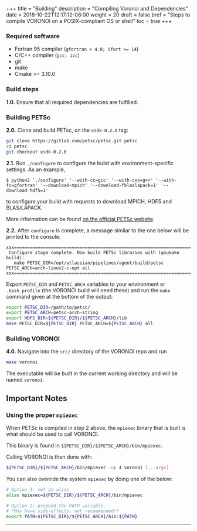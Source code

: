 +++
title = "Building"
description = "Compiling Voronoi and Dependencies"
date = 2018-10-22T12:17:12-06:00
weight = 20
draft = false
bref = "Steps to compile VORONOI on a POSIX-compliant OS or shell"
toc = true
+++


### Required software ###

* Fortran 95 compiler (`gfortran > 4.0; ifort >= 14`)
* C/C++ compiler (`gcc; icc`)
* git
* make
* Cmake >= 3.10.0

### Build steps ###

**1.0.** Ensure that all required dependencies are fulfilled.

### Building PETSc ###

**2.0.** Clone and build PETsc, on the `xsdk-0.2.0` tag:

```sh
git clone https://gitlab.com/petsc/petsc.git petsc
cd petsc
git checkout xsdk-0.2.0
```

**2.1.** Run `./configure` to configure the build with environment-specific settings. As an example,

```
$ python2 './configure' '--with-cc=gcc' '--with-cxx=g++' '--with-fc=gfortran' '--download-mpich' '--download-fblaslapack=1' '--download-hdf5=1'
```

to configure your build with requests to download MPICH, HDF5 and BLAS/LAPACK.

More information can be found [on the official PETSc website](https://www.mcs.anl.gov/petsc/documentation/installation.html).

**2.2.** After `configure` is complete, a message similar to the one below
will be printed to the console:

```
xxx=========================================================================xxx
 Configure stage complete. Now build PETSc libraries with (gnumake build):
   make PETSC_DIR=/opt/atlassian/pipelines/agent/build/petsc PETSC_ARCH=arch-linux2-c-opt all
xxx=========================================================================xxx
```

Export `PETSC_DIR` and `PETSC_ARCH` variables to your environment or
`.bash_profile` (the VORONOI build will need these) and run the `make` command
given at the bottom of the output:

```sh
export PETSC_DIR=/path/to/petsc/
export PETSC_ARCH=petsc-arch-string
export HDF5_DIR=${PETSC_DIR}/${PETSC_ARCH}/lib
make PETSC_DIR=${PETSC_DIR} PETSC_ARCH=${PETSC_ARCH} all
```


### Building VORONOI ###

**4.0.**  Navigate into the `src/` directory 
of the VORONOI repo and run


```sh
make voronoi
```

The executable will be built in the current working directory and will be named `voronoi`.

## Important Notes

### Using the proper `mpiexec`

When PETSc is compiled in step 2 above, the `mpiexec` binary that is built 
is what should be used to call VORONOI.

This binary is found in `${PETSC_DIR}/${PETSC_ARCH}/bin/mpiexec`.

Calling VORONOI is then done with:

```sh
${PETSC_DIR}/${PETSC_ARCH}/bin/mpiexec -np 4 voronoi [...args]
```

You can also override the system `mpiexec` by doing one of the below:

```sh
# Option 1: set an alias.
alias mpiexec=${PETSC_DIR}/${PETSC_ARCH}/bin/mpiexec

# Option 2: prepend the PATH variable.
# *May have side-effects: not recommended!*
export PATH=${PETSC_DIR}/${PETSC_ARCH}/bin:${PATH}
```

------------------------------------
